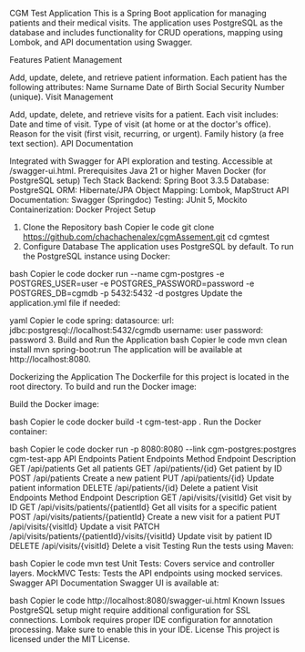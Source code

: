 CGM Test Application
This is a Spring Boot application for managing patients and their medical visits. The application uses PostgreSQL as the database and includes functionality for CRUD operations, mapping using Lombok, and API documentation using Swagger.

Features
Patient Management

Add, update, delete, and retrieve patient information.
Each patient has the following attributes:
Name
Surname
Date of Birth
Social Security Number (unique).
Visit Management

Add, update, delete, and retrieve visits for a patient.
Each visit includes:
Date and time of visit.
Type of visit (at home or at the doctor's office).
Reason for the visit (first visit, recurring, or urgent).
Family history (a free text section).
API Documentation

Integrated with Swagger for API exploration and testing.
Accessible at /swagger-ui.html.
Prerequisites
Java 21 or higher
Maven
Docker (for PostgreSQL setup)
Tech Stack
Backend: Spring Boot 3.3.5
Database: PostgreSQL
ORM: Hibernate/JPA
Object Mapping: Lombok, MapStruct
API Documentation: Swagger (Springdoc)
Testing: JUnit 5, Mockito
Containerization: Docker
Project Setup
1. Clone the Repository
bash
Copier le code
git clone https://github.com/chachachenalex/cgmAssement.git
cd cgmtest
2. Configure Database
The application uses PostgreSQL by default. To run the PostgreSQL instance using Docker:

bash
Copier le code
docker run --name cgm-postgres -e POSTGRES_USER=user -e POSTGRES_PASSWORD=password -e POSTGRES_DB=cgmdb -p 5432:5432 -d postgres
Update the application.yml file if needed:

yaml
Copier le code
spring:
  datasource:
    url: jdbc:postgresql://localhost:5432/cgmdb
    username: user
    password: password
3. Build and Run the Application
bash
Copier le code
mvn clean install
mvn spring-boot:run
The application will be available at http://localhost:8080.

Dockerizing the Application
The Dockerfile for this project is located in the root directory. To build and run the Docker image:

Build the Docker image:

bash
Copier le code
docker build -t cgm-test-app .
Run the Docker container:

bash
Copier le code
docker run -p 8080:8080 --link cgm-postgres:postgres cgm-test-app
API Endpoints
Patient Endpoints
Method	Endpoint	Description
GET	/api/patients	Get all patients
GET	/api/patients/{id}	Get patient by ID
POST	/api/patients	Create a new patient
PUT	/api/patients/{id}	Update patient information
DELETE	/api/patients/{id}	Delete a patient
Visit Endpoints
Method	Endpoint	Description
GET	/api/visits/{visitId}	Get visit by ID
GET	/api/visits/patients/{patientId}	Get all visits for a specific patient
POST	/api/visits/patients/{patientId}	Create a new visit for a patient
PUT	/api/visits/{visitId}	Update a visit
PATCH	/api/visits/patients/{patientId}/visits/{visitId}	Update visit by patient ID
DELETE	/api/visits/{visitId}	Delete a visit
Testing
Run the tests using Maven:

bash
Copier le code
mvn test
Unit Tests: Covers service and controller layers.
MockMVC Tests: Tests the API endpoints using mocked services.
Swagger API Documentation
Swagger UI is available at:

bash
Copier le code
http://localhost:8080/swagger-ui.html
Known Issues
PostgreSQL setup might require additional configuration for SSL connections.
Lombok requires proper IDE configuration for annotation processing. Make sure to enable this in your IDE.
License
This project is licensed under the MIT License.

